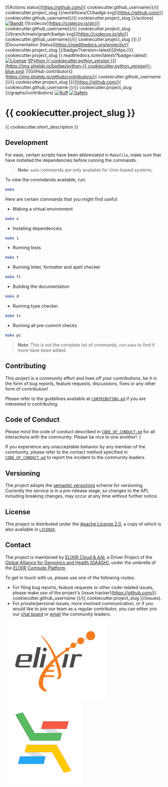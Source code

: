 [![Actions status](https://github.com/{{ cookiecutter.github_username}}/{{ cookiecutter.project_slug }}/workflows/CI/badge.svg)](https://github.com/{{ cookiecutter.github_username}}/{{ cookiecutter.project_slug }}/actions)
[![Bandit](https://img.shields.io/badge/security-bandit-yellow.svg)](https://bandit.readthedocs.io/en/latest/)
[![codecov](https://codecov.io/gh/{{ cookiecutter.github_username}}/{{ cookiecutter.project_slug }}/branch/main/graph/badge.svg)](https://codecov.io/gh/{{ cookiecutter.github_username}}/{{ cookiecutter.project_slug }})
[![Documentation Status](https://readthedocs.org/projects/{{ cookiecutter.project_slug }}/badge/?version=latest)](https://{{ cookiecutter.project_slug }}.readthedocs.io/en/latest/?badge=latest)
[![License](https://img.shields.io/badge/License-Apache_2.0-blue.svg)](./LICENSE)
[![Python {{ cookiecutter.python_version }}](https://img.shields.io/badge/python-{{ cookiecutter.python_version}}-blue.svg)](https://www.python.org/downloads/release/python-311/)
[![GitHub contributors](https://img.shields.io/github/contributors/{{ cookiecutter.github_username }}/{{ cookiecutter.project_slug }})](https://github.com/{{ cookiecutter.github_username }}/{{ cookiecutter.project_slug }}/graphs/contributors)
[![Ruff](https://img.shields.io/badge/linter%20&%20formatter-ruff-000000.svg)](https://docs.astral.sh/ruff/)
[![Safety](https://img.shields.io/badge/security-safety-orange.svg)](https://safetycli.com/product/safety-cli)

# {{ cookiecutter.project_slug }}

{{ cookiecutter.short_description }}

## Development

For ease, certain scripts have been abbreviated in `Makefile`, make sure that
have installed the dependencies before running the commands.

> **Note**: `make` commands are only available for Unix-based systems.

To view the commdands available, run:

```sh
make
```

Here are certain commands that you might find useful:

- Making a virtual environment

```sh
make v
```

- Installing dependencies

```sh
make i
```

- Running tests

```sh
make t
```

- Running linter, formatter and spell checker

```sh
make fl
```

- Building the documentation

```sh
make d
```

- Running type checker

```sh
make tc
```

- Running all pre-commit checks

```sh
make pc
```

> **Note**: This is not the complete list of commands, run `make` to find if
> more have been added.

## Contributing

This project is a community effort and lives off _your_ contributions, be it in
the form of bug reports, feature requests, discussions, fixes or any other form
of contribution!

Please refer to the guidelines available at [`CONTRIBUTING.md`][contributing] if
you are interested in contributing.

## Code of Conduct

Please mind the code of conduct described in
[`CODE_OF_CONDUCT.md`][code-of-conduct] for all interactions with the community.
Please be nice to one another! :)

If you experience any unacceptable behavior by any member of the community,
please refer to the contact method specified in
[`CODE_OF_CONDUCT.md`][code-of-conduct] to report the incident to the community
leaders.

## Versioning

The project adopts the [semantic versioning](https://semver.org/) scheme for
versioning. Currently the service is in a pre-release stage, so changes to the
API, including breaking changes, may occur at any time without further notice.

## License

This project is distributed under the [Apache License 2.0][badge-license-url], a
copy of which is also available in [`LICENSE`][license].

## Contact

The project is maintained by [ELIXIR Cloud & AAI][elixir-cloud-aai], a Driver
Project of the [Global Alliance for Genomics and Health (GA4GH)][ga4gh], under
the umbrella of the [ELIXIR] [Compute Platform][elixir-compute].

To get in touch with us, please use one of the following routes:

- For filing bug reports, feature requests or other code-related issues, please
  make use of the project's
  [issue tracker](https://github.com/{{ cookiecutter.github_username }}/{{ cookiecutter.project_slug }}/issues).
- For private/personal issues, more involved communication, or if you would like
  to join our team as a regular contributor, you can either join our
  [chat board][badge-chat-url] or [email] the community leaders.

[![logo-elixir]][elixir] [![logo-elixir-cloud-aai]][elixir-cloud-aai]

[badge-chat-url]: https://join.slack.com/t/elixir-cloud/shared_invite/enQtNzA3NTQ5Mzg2NjQ3LTZjZGI1OGQ5ZTRiOTRkY2ExMGUxNmQyODAxMDdjM2EyZDQ1YWM0ZGFjOTJhNzg5NjE0YmJiZTZhZDVhOWE4MWM
[badge-license-url]: http://www.apache.org/licenses/LICENSE-2.0
[code-of-conduct]: CODE_OF_CONDUCT.md
[contributing]: https://elixir-cloud-aai.github.io/guides/guide-contributor/
[elixir]: https://elixir-europe.org/
[elixir-cloud-aai]: https://elixir-cloud.dcc.sib.swiss/
[elixir-compute]: https://elixir-europe.org/platforms/compute
[email]: mailto:alexander.kanitz@alumni.ethz.ch
[ga4gh]: https://ga4gh.org/
[license]: LICENSE
[logo-elixir]: images/logo-elixir.svg
[logo-elixir-cloud-aai]: images/logo-elixir-cloud-aai.svg
